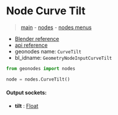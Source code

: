# Node Curve Tilt

> [main](../structure.md) - [nodes](nodes.md) - [nodes menus](nodes_menus.md)

- [Blender reference](https://docs.blender.org/manual/en/latest/modeling/geometry_nodes/curve/curve_tilt.html)
- [api reference](https://docs.blender.org/api/current/bpy.types.GeometryNodeInputCurveTilt.html)
- geonodes name: `CurveTilt`
- bl_idname: `GeometryNodeInputCurveTilt`

```python
from geonodes import nodes

node = nodes.CurveTilt()
```

#### Output sockets:

- **tilt** : [Float](Float.md)

